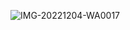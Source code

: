 ![IMG-20221204-WA0017](https://github.com/harini2120/html-CSS/assets/142564215/b221e51b-4050-4385-bd09-b112c5e0c923)
